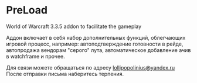 # PreLoad
World of Warcraft 3.3.5 addon to facilitate the gameplay

Аддон включает в себя набор дополнительных функций, облегчающих игровой процесс, например:
   автоподтверждение готовности в рейде, 
   автопродажа вендорам "серого" лута, 
   автоматическое добавление ачив в watchframe и прочее.
   
Для связи можете обращаться по адресу lollipopolinius@yandex.ru После отправки письма наберитесь терпения.
